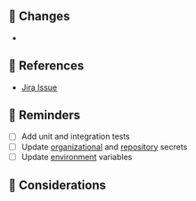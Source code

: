 <!-- Write a general summary of the changes on the PR -->

## 🎍 Changes
<!-- Write a more detailed list of the changes made on the PR (don't go overboard!) -->
-

## 🔖 References
- [Jira Issue]()

## 🚩 Reminders
- [ ] Add unit and integration tests
- [ ] Update [organizational](https://github.com/organizations/wombo-academy/settings/secrets/actions) and [repository](https://github.com/wombo-academy/wombo-user-service/settings/secrets/actions) secrets
- [ ] Update [environment](https://docs.google.com/spreadsheets/d/1DCwoDqUnCrXAztsT90xhDxhtBzQvk3UoqwFL-svfQ3M) variables

## 🐲 Considerations
<!--
  Write any considerations to take into account for the PR
  (e.g. contextual details for the review, steps to do after merging, etc)
-->
